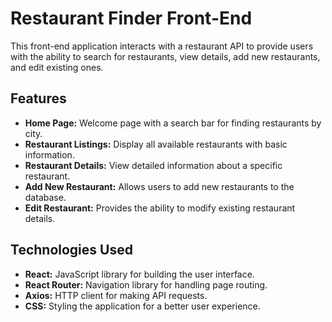# Restaurant Finder Front-End

This front-end application interacts with a restaurant API to provide users with the ability to search for restaurants, view details, add new restaurants, and edit existing ones.

## Features

- **Home Page:** Welcome page with a search bar for finding restaurants by city.
- **Restaurant Listings:** Display all available restaurants with basic information.
- **Restaurant Details:** View detailed information about a specific restaurant.
- **Add New Restaurant:** Allows users to add new restaurants to the database.
- **Edit Restaurant:** Provides the ability to modify existing restaurant details.

## Technologies Used

- **React:** JavaScript library for building the user interface.
- **React Router:** Navigation library for handling page routing.
- **Axios:** HTTP client for making API requests.
- **CSS:** Styling the application for a better user experience.
